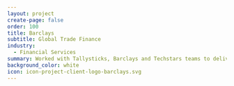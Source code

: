 ```yaml
---
layout: project
create-page: false
order: 100
title: Barclays
subtitle: Global Trade Finance
industry:
  - Financial Services
summary: Worked with Tallysticks, Barclays and Techstars teams to deliver blockchain-based invoice financing
background_color: white
icon: icon-project-client-logo-barclays.svg
---
```

